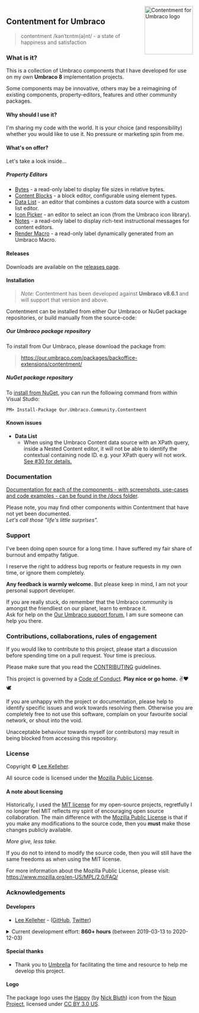 <img src="../docs/assets/img/logo.png" alt="Contentment for Umbraco logo" title="A state of Umbraco happiness." height="130" align="right">

## Contentment for Umbraco

> contentment /kənˈtɛntm(ə)nt/ - a state of happiness and satisfaction

### What is it?

This is a collection of Umbraco components that I have developed for use on my own **Umbraco 8** implementation projects.

Some components may be innovative, others may be a reimagining of existing components, property-editors, features and other community packages.


#### Why should I use it?

I'm sharing my code with the world. It is your choice (and responsibility) whether you would like to use it.
No pressure or marketing spin from me.


#### What's on offer?

Let's take a look inside...

##### Property Editors

- [Bytes](../docs/editors/bytes.md) - a read-only label to display file sizes in relative bytes.
- [Content Blocks](../docs/editors/content-blocks.md) - a block editor, configurable using element types.
- [Data List](../docs/editors/data-list.md) - an editor that combines a custom data source with a custom list editor.
- [Icon Picker](../docs/editors/icon-picker.md) - an editor to select an icon (from the Umbraco icon library).
- [Notes](../docs/editors/notes.md) - a read-only label to display rich-text instructional messages for content editors.
- [Render Macro](../docs/editors/render-macro.md) - a read-only label dynamically generated from an Umbraco Macro.


#### Releases

Downloads are available on the [releases page](https://github.com/leekelleher/umbraco-contentment/releases).

#### Installation

> *Note:* Contentment has been developed against **Umbraco v8.6.1** and will support that version and above.

Contentment can be installed from either Our Umbraco or NuGet package repositories, or build manually from the source-code:

##### Our Umbraco package repository

To install from Our Umbraco, please download the package from:

> <https://our.umbraco.com/packages/backoffice-extensions/contentment/>

##### NuGet package repository

To [install from NuGet](https://www.nuget.org/packages/Our.Umbraco.Community.Contentment), you can run the following command from within Visual Studio:

    PM> Install-Package Our.Umbraco.Community.Contentment

#### Known issues

- **Data List**
  - When using the Umbraco Content data source with an XPath query, inside a Nested Content editor, it will not be able to identify the contextual containing node ID. e.g. your XPath query will not work. [See #30 for details.](https://github.com/leekelleher/umbraco-contentment/issues/30)


### Documentation

[Documentation for each of the components - with screenshots, use-cases and code examples - can be found in the /docs folder](../docs/).

Please note, you may find other components within Contentment that have not yet been documented.<br>
_Let's call those "life's little surprises"._


### Support

I've been doing open source for a long time. I have suffered my fair share of burnout and empathy fatigue.

I reserve the right to address bug reports or feature requests in my own time, or ignore them completely.

**Any feedback is warmly welcome.** But please keep in mind, I am not your personal support developer.

If you are really stuck, do remember that the Umbraco community is amongst the friendliest on our planet, learn to embrace it.<br>
Ask for help on the [Our Umbraco support forum](https://our.umbraco.com/), I am sure someone can help you there.


### Contributions, collaborations, rules of engagement

If you would like to contribute to this project, please start a discussion before spending time on a pull request. Your time is precious.

Please make sure that you read the [CONTRIBUTING](CONTRIBUTING.md) guidelines.

This project is governed by a [Code of Conduct](CODE_OF_CONDUCT.md). **Play nice or go home.** :v::heart::dove:

If you are unhappy with the project or documentation, please help to identify specific issues and work towards resolving them.
Otherwise you are completely free to not use this software, complain on your favourite social network, or shout into the void.

Unacceptable behaviour towards myself (or contributors) may result in being blocked from accessing this repository.


### License

Copyright &copy; [Lee Kelleher](https://leekelleher.com).

All source code is licensed under the [Mozilla Public License](../LICENSE).

#### A note about licensing

Historically, I used the [MIT license](https://opensource.org/licenses/MIT) for my open-source projects, regretfully I no longer feel MIT reflects my spirit of encouraging open source collaboration.
The main difference with the [Mozilla Public License](https://opensource.org/licenses/MPL-2.0) is that if you make any modifications to the source code, then you **must** make those changes publicly available.

_More give, less take._

If you do not to intend to modify the source code, then you will still have the same freedoms as when using the MIT license.

For more information about the Mozilla Public License, please visit: <https://www.mozilla.org/en-US/MPL/2.0/FAQ/>


### Acknowledgements

#### Developers

- [Lee Kelleher](https://leekelleher.com) - ([GitHub](https://github.com/leekelleher), [Twitter](https://twitter.com/leekelleher))

<details>
<summary>Current development effort: <b>860+ hours</b> (between 2019-03-13 to 2020-12-03)</summary>

_To give you an idea of how much human developer time/effort has been put into making this package._

</details>


#### Special thanks

- Thank you to [Umbrella](https://umbrellainc.co.uk) for facilitating the time and resource to help me develop this project.


#### Logo

The package logo uses the [Happy](https://thenounproject.com/term/happy/375493/) (by [Nick Bluth](https://thenounproject.com/nickbluth/)) icon from the [Noun Project](https://thenounproject.com), licensed under [CC BY 3.0 US](https://creativecommons.org/licenses/by/3.0/us/).
